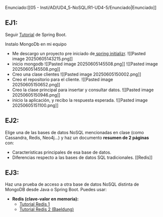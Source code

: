 Enunciado:[[05 - Insti/AD/UD4_5-NoSQL/R1-UD4-5/Enunciado|Enunciado]]

## EJ1:
Seguir [Tutorial](https://spring.io/guides/gs/accessing-data-mongodb) de Spring Boot.

Instalo MongoDb en mi equipo

- Me descargo un proyecto pre iniciado de[ spring initializr](https://start.spring.io/#!type=maven-project&groupId=com.example&artifactId=accessing-data-mongodb&name=accessing-data-mongodb&description=Demo%20project%20for%20Spring%20Boot&packageName=com.example.accessing-data-mongodb&dependencies=data-mongodb).
![[Pasted image 20250605143215.png]]
- inicio mongodb
![[Pasted image 20250605145508.png]]
![[Pasted image 20250605145508.png]]
- Creo una clase clientes
![[Pasted image 20250605150002.png]]
- Creo el repositorio  para el cliente.
![[Pasted image 20250605150652.png]]
- Creo la clase principal para insertar y consultar datos.
![[Pasted image 20250605150946.png]]
- inicio la aplicación, y recibo la respuesta esperada.
![[Pasted image 20250605151100.png]]

## EJ2:
Elige una de las bases de datos NoSQL mencionadas en clase (como Cassandra, Redis, Neo4j...) y haz un documento **resumen de 2 páginas** con:
- Características principales de esa base de datos.
- Diferencias respecto a las bases de datos SQL tradicionales.
[[Redis]]
## EJ3:
Haz una prueba de acceso a otra base de datos NoSQL distinta de MongoDB desde Java o Spring Boot. Puedes usar:
- **Redis (clave-valor en memoria):**
    - [Tutorial Redis 1](https://spring.io/guides/gs/spring-data-reactive-redis)
    - [Tutorial Redis 2 (Baeldung)](https://www.baeldung.com/spring-data-redis-tutorial)
